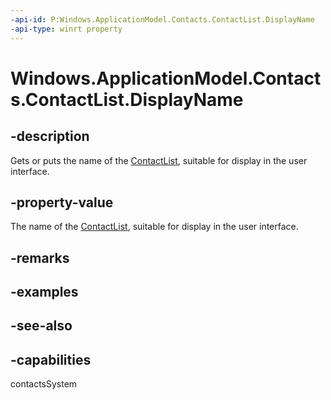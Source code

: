 ```yaml
---
-api-id: P:Windows.ApplicationModel.Contacts.ContactList.DisplayName
-api-type: winrt property
---
```


<!-- Property syntax
public string DisplayName { get;  set; }
-->

# Windows.ApplicationModel.Contacts.ContactList.DisplayName

## -description
Gets or puts the name of the [ContactList](contactlist.md), suitable for display in the user interface.

## -property-value
The name of the [ContactList](contactlist.md), suitable for display in the user interface.

## -remarks

## -examples

## -see-also

## -capabilities
contactsSystem
